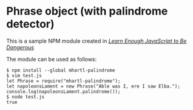 # Phrase object (with palindrome detector)

This is a sample NPM module created in [*Learn Enough JavaScript to Be Dangerous*](https://www.learnenough.com/javascript-tutorial)

The module can be used as follows:

```
$ npm install --global mhartl-palindrome
$ vim test.js
let Phrase = require("mhartl-palindrome");
let napoleonsLament = new Phrase("Able was I, ere I saw Elba.");
console.log(napoleonsLament.palindrome());
$ node test.js
true
```